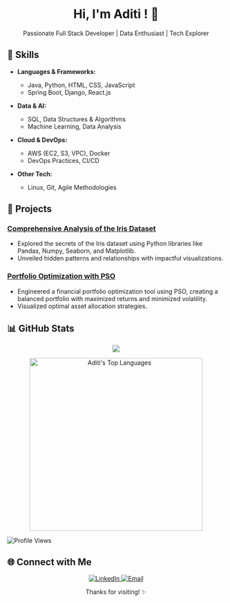 
<!-- Header Section -->
<h1 align="center">Hi, I'm Aditi ! 👋</h1>
<p align="center">Passionate Full Stack Developer | Data Enthusiast | Tech Explorer </p>

<!-- Skills Section -->
## 💼 Skills

- **Languages & Frameworks:**
  - Java, Python, HTML, CSS, JavaScript
  - Spring Boot, Django, React.js

- **Data & AI:**
  - SQL, Data Structures & Algorithms
  - Machine Learning, Data Analysis

- **Cloud & DevOps:**
  - AWS (EC2, S3, VPC), Docker
  - DevOps Practices, CI/CD

- **Other Tech:**
  - Linux, Git, Agile Methodologies

<!-- Projects Section -->
## 🚀 Projects

### [Comprehensive Analysis of the Iris Dataset](https://github.com/AditiMishra02/Comprehensive-Analysis-of-the-Iris-Dataset)
- Explored the secrets of the Iris dataset using Python libraries like Pandas, Numpy, Seaborn, and Matplotlib.
- Unveiled hidden patterns and relationships with impactful visualizations.

### [Portfolio Optimization with PSO](https://github.com/AditiMishra02/Portfolio-Optimization-with-PSO-for-Maximized-Sharpe-Ratio)
- Engineered a financial portfolio optimization tool using PSO, creating a balanced portfolio with maximized returns and minimized volatility.
- Visualized optimal asset allocation strategies.





<!-- GitHub Stats Section -->
## 📊 GitHub Stats

<p align="center">
<img src="https://github-readme-stats.vercel.app/api?username=AditiMishra02&show_icons=true&theme=radical">
</p>

<p align="center">
<img src="https://github-readme-stats.vercel.app/api/top-langs/?username=AditiMishra02&layout=compact&theme=radical" alt="Aditi's Top Languages" width="400">
</p>



![Profile Views](https://komarev.com/ghpvc/?username=YourUsername)






<!-- Connect Section -->
## 🌐 Connect with Me

<p align="center">
  <a href="https://www.linkedin.com/in/aditi-mishra-b362b3222/" target="_blank">
    <img src="https://img.shields.io/badge/LinkedIn-0077B5?style=for-the-badge&logo=linkedin&logoColor=white" alt="LinkedIn">
  </a>
  <a href="mailto:aditimishra589@gmail.com" target="_blank">
    <img src="https://img.shields.io/badge/Email-D14836?style=for-the-badge&logo=gmail&logoColor=white" alt="Email">
  </a>
</p>

<!-- Footer Section -->
<p align="center">Thanks for visiting! ✨</p>

<!--
**AditiMishra02/AditiMishra02** is a ✨ _special_ ✨ repository because its `README.md` (this file) appears on your GitHub profile.

Here are some ideas to get you started:

- 🔭 I’m currently working on ...
- 🌱 I’m currently learning ...
- 👯 I’m looking to collaborate on ...
- 🤔 I’m looking for help with ...
- 💬 Ask me about ...
- 📫 How to reach me: ...
- 😄 Pronouns: ...
- ⚡ Fun fact: ...
-->

